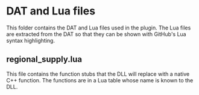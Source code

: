 # DAT and Lua files

This folder contains the DAT and Lua files used in the plugin.
The Lua files are extracted from the DAT so that they can be shown with GitHub's Lua syntax highlighting.

## regional_supply.lua

This file contains the function stubs that the DLL will replace with a native C++ function. The functions
are in a Lua table whose name is known to the DLL.
